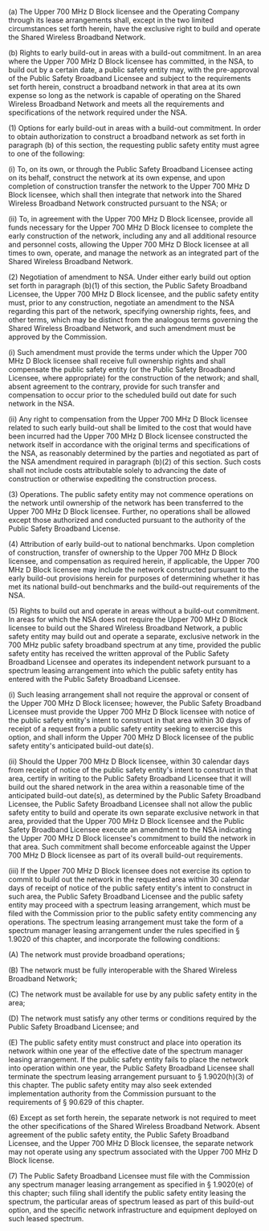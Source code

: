 (a) The Upper 700 MHz D Block licensee and the Operating Company through its lease arrangements shall, except in the two limited circumstances set forth herein, have the exclusive right to build and operate the Shared Wireless Broadband Network.

(b) Rights to early build-out in areas with a build-out commitment. In an area where the Upper 700 MHz D Block licensee has committed, in the NSA, to build out by a certain date, a public safety entity may, with the pre-approval of the Public Safety Broadband Licensee and subject to the requirements set forth herein, construct a broadband network in that area at its own expense so long as the network is capable of operating on the Shared Wireless Broadband Network and meets all the requirements and specifications of the network required under the NSA.

(1) Options for early build-out in areas with a build-out commitment. In order to obtain authorization to construct a broadband network as set forth in paragraph (b) of this section, the requesting public safety entity must agree to one of the following:

(i) To, on its own, or through the Public Safety Broadband Licensee acting on its behalf, construct the network at its own expense, and upon completion of construction transfer the network to the Upper 700 MHz D Block licensee, which shall then integrate that network into the Shared Wireless Broadband Network constructed pursuant to the NSA; or

(ii) To, in agreement with the Upper 700 MHz D Block licensee, provide all funds necessary for the Upper 700 MHz D Block licensee to complete the early construction of the network, including any and all additional resource and personnel costs, allowing the Upper 700 MHz D Block licensee at all times to own, operate, and manage the network as an integrated part of the Shared Wireless Broadband Network.

(2) Negotiation of amendment to NSA. Under either early build out option set forth in paragraph (b)(1) of this section, the Public Safety Broadband Licensee, the Upper 700 MHz D Block licensee, and the public safety entity must, prior to any construction, negotiate an amendment to the NSA regarding this part of the network, specifying ownership rights, fees, and other terms, which may be distinct from the analogous terms governing the Shared Wireless Broadband Network, and such amendment must be approved by the Commission.

(i) Such amendment must provide the terms under which the Upper 700 MHz D Block licensee shall receive full ownership rights and shall compensate the public safety entity (or the Public Safety Broadband Licensee, where appropriate) for the construction of the network; and shall, absent agreement to the contrary, provide for such transfer and compensation to occur prior to the scheduled build out date for such network in the NSA.

(ii) Any right to compensation from the Upper 700 MHz D Block licensee related to such early build-out shall be limited to the cost that would have been incurred had the Upper 700 MHz D Block licensee constructed the network itself in accordance with the original terms and specifications of the NSA, as reasonably determined by the parties and negotiated as part of the NSA amendment required in paragraph (b)(2) of this section. Such costs shall not include costs attributable solely to advancing the date of construction or otherwise expediting the construction process.

(3) Operations. The public safety entity may not commence operations on the network until ownership of the network has been transferred to the Upper 700 MHz D Block licensee. Further, no operations shall be allowed except those authorized and conducted pursuant to the authority of the Public Safety Broadband License.

(4) Attribution of early build-out to national benchmarks. Upon completion of construction, transfer of ownership to the Upper 700 MHz D Block licensee, and compensation as required herein, if applicable, the Upper 700 MHz D Block licensee may include the network constructed pursuant to the early build-out provisions herein for purposes of determining whether it has met its national build-out benchmarks and the build-out requirements of the NSA.

(5) Rights to build out and operate in areas without a build-out commitment. In areas for which the NSA does not require the Upper 700 MHz D Block licensee to build out the Shared Wireless Broadband Network, a public safety entity may build out and operate a separate, exclusive network in the 700 MHz public safety broadband spectrum at any time, provided the public safety entity has received the written approval of the Public Safety Broadband Licensee and operates its independent network pursuant to a spectrum leasing arrangement into which the public safety entity has entered with the Public Safety Broadband Licensee.

(i) Such leasing arrangement shall not require the approval or consent of the Upper 700 MHz D Block licensee; however, the Public Safety Broadband Licensee must provide the Upper 700 MHz D Block licensee with notice of the public safety entity's intent to construct in that area within 30 days of receipt of a request from a public safety entity seeking to exercise this option, and shall inform the Upper 700 MHz D Block licensee of the public safety entity's anticipated build-out date(s).

(ii) Should the Upper 700 MHz D Block licensee, within 30 calendar days from receipt of notice of the public safety entity's intent to construct in that area, certify in writing to the Public Safety Broadband Licensee that it will build out the shared network in the area within a reasonable time of the anticipated build-out date(s), as determined by the Public Safety Broadband Licensee, the Public Safety Broadband Licensee shall not allow the public safety entity to build and operate its own separate exclusive network in that area, provided that the Upper 700 MHz D Block licensee and the Public Safety Broadband Licensee execute an amendment to the NSA indicating the Upper 700 MHz D Block licensee's commitment to build the network in that area. Such commitment shall become enforceable against the Upper 700 MHz D Block licensee as part of its overall build-out requirements.

(iii) If the Upper 700 MHz D Block licensee does not exercise its option to commit to build out the network in the requested area within 30 calendar days of receipt of notice of the public safety entity's intent to construct in such area, the Public Safety Broadband Licensee and the public safety entity may proceed with a spectrum leasing arrangement, which must be filed with the Commission prior to the public safety entity commencing any operations. The spectrum leasing arrangement must take the form of a spectrum manager leasing arrangement under the rules specified in § 1.9020 of this chapter, and incorporate the following conditions:

(A) The network must provide broadband operations;

(B) The network must be fully interoperable with the Shared Wireless Broadband Network;

(C) The network must be available for use by any public safety entity in the area;

(D) The network must satisfy any other terms or conditions required by the Public Safety Broadband Licensee; and

(E) The public safety entity must construct and place into operation its network within one year of the effective date of the spectrum manager leasing arrangement. If the public safety entity fails to place the network into operation within one year, the Public Safety Broadband Licensee shall terminate the spectrum leasing arrangement pursuant to § 1.9020(h)(3) of this chapter. The public safety entity may also seek extended implementation authority from the Commission pursuant to the requirements of § 90.629 of this chapter.

(6) Except as set forth herein, the separate network is not required to meet the other specifications of the Shared Wireless Broadband Network. Absent agreement of the public safety entity, the Public Safety Broadband Licensee, and the Upper 700 MHz D Block licensee, the separate network may not operate using any spectrum associated with the Upper 700 MHz D Block license.

(7) The Public Safety Broadband Licensee must file with the Commission any spectrum manager leasing arrangement as specified in § 1.9020(e) of this chapter; such filing shall identify the public safety entity leasing the spectrum, the particular areas of spectrum leased as part of this build-out option, and the specific network infrastructure and equipment deployed on such leased spectrum.

